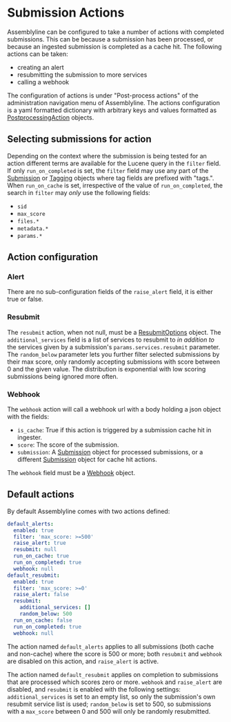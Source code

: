 # Submission Actions

Assemblyline can be configured to take a number of actions with completed submissions. This can be because a submission has been processed, or because an ingested submission is completed as a cache hit. The following actions can be taken:

 - creating an alert
 - resubmitting the submission to more services
 - calling a webhook

The configuration of actions is under "Post-process actions" of the administration navigation menu of Assemblyline. The actions configuration is a yaml formatted dictionary with arbitrary keys and values formatted as [PostprocessingAction](../../odm/models/actions/#postprocessaction) objects.


## Selecting submissions for action

Depending on the context where the submission is being tested for an action different terms are available for the Lucene query in the `filter` field. If only `run_on_completed` is set, the `filter` field may use any part of the [Submission](../../odm/models/submission/#submission) or [Tagging](../../odm/models/tagging/#tagging) objects where tag fields are prefixed with "tags.". When `run_on_cache` is set, irrespective of the value of `run_on_completed`, the search in `filter` may _only_ use the following fields:

 - `sid`
 - `max_score`
 - `files.*`
 - `metadata.*`
 - `params.*`

## Action configuration

### Alert

There are no sub-configuration fields of the `raise_alert` field, it is either true or false.

### Resubmit

The `resubmit` action, when not null, must be a [ResubmitOptions](../../odm/models/actions/#resubmitoptions) object. The `additional_services` field is a list of services to resubmit to _in addition to_ the services given by a submission's `params.services.resubmit` parameter. The `random_below` parameter lets you further filter selected submissions by their max score, only randomly accepting submissions with score between 0 and the given value. The distribution is exponential with low scoring submissions being ignored more often.

### Webhook

The `webhook` action will call a webhook url with a body holding a json object with the fields:

 - `is_cache`: True if this action is triggered by a submission cache hit in ingester.
 - `score`: The score of the submission.
 - `submission`: A [Submission](../../odm/models/submission/#submission) object for processed submissions, or a different [Submission](../../odm/messages/submission/#submission) object for cache hit actions.

The `webhook` field must be a [Webhook](../../odm/models/actions/#webhook) object.

## Default actions

By default Assemblyline comes with two actions defined:

```yaml
default_alerts:
  enabled: true
  filter: 'max_score: >=500'
  raise_alert: true
  resubmit: null
  run_on_cache: true
  run_on_completed: true
  webhook: null
default_resubmit:
  enabled: true
  filter: 'max_score: >=0'
  raise_alert: false
  resubmit:
    additional_services: []
    random_below: 500
  run_on_cache: false
  run_on_completed: true
  webhook: null
```

The action named `default_alerts` applies to all submissions (both cache and non-cache) where the score is 500 or more; both `resubmit` and `webhook` are disabled on this action, and `raise_alert` is active.

The action named `default_resubmit` applies on completion to submissions that are processed which scores zero or more. `webhook` and `raise_alert` are disabled, and `resubmit` is enabled with the following settings: `additional_services` is set to an empty list, so only the submission's own resubmit service list is used; `random_below` is set to 500, so submissions with a `max_score` between 0 and 500 will only be randomly resubmitted.
